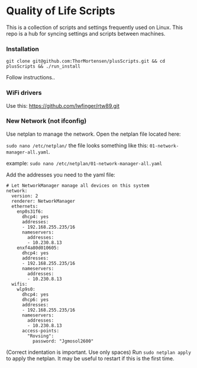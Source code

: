 # Quality of Life Scripts

This is a collection of scripts and settings frequently used on Linux. This repo is a hub for syncing settings and scripts between machines.

### Installation
```
git clone git@github.com:ThorMortensen/plusScripts.git && cd plusScripts && ./run_install
```
Follow instructions..

### WiFi drivers 

Use this: https://github.com/lwfinger/rtw89.git


### New Network (not ifconfig)


Use netplan to manage the network. Open the netplan file located here:

`sudo nano /etc/netplan/` the file looks something like this: `01-network-manager-all.yaml`.

example: `sudo nano /etc/netplan/01-network-manager-all.yaml`

Add the addresses you need to the yaml file:

```                                                                        
# Let NetworkManager manage all devices on this system
network:
  version: 2
  renderer: NetworkManager
  ethernets:
    enp0s31f6:
      dhcp4: yes
      addresses:
      - 192.168.255.235/16
      nameservers:
        addresses:
        - 10.230.8.13
    enxf4a80d010605:
      dhcp4: yes
      addresses:
      - 192.168.255.235/16
      nameservers:
        addresses:
        - 10.230.8.13
  wifis:
    wlp9s0:
      dhcp4: yes
      dhcp6: yes
      addresses:
      - 192.168.255.235/16
      nameservers:
        addresses:
        - 10.230.8.13
      access-points:
        "Rovsing":
          password: "Jgmosol2600"
```
(Correct indentation is important. Use only spaces)
Run `sudo netplan apply` to apply the netplan. It may be useful to restart if this is the first time.


